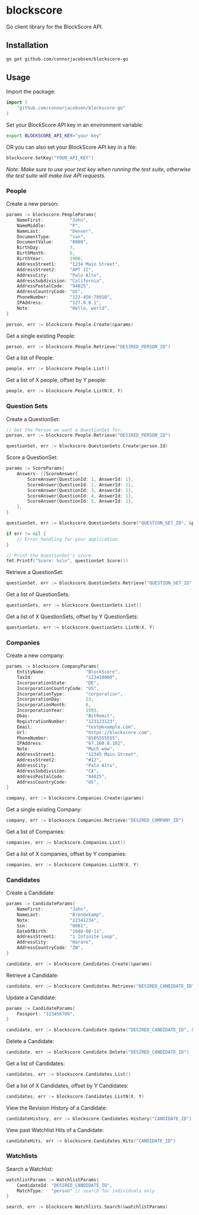 # blockscore
Go client library for the BlockScore API.

## Installation

```bash
go get github.com/connorjacobsen/blockscore-go
```

## Usage

Import the package:

```go
import (
    "github.com/connorjacobsen/blockscore-go"
)
```

Set your BlockScore API key in an environment variable:

```bash
export BLOCKSCORE_API_KEY="your key"
```

OR you can also set your BlockScore API key in a file:

```go
blockscore.SetKey("YOUR_API_KEY")
```

*Note: Make sure to use your test key when running the test suite, otherwise the test suite will make live API requests.*

### People

Create a new person:

```go
params := blockscore.PeopleParams{
    NameFirst:          "John",
    NameMiddle:         "P",
    NameLast:           "Denver",
    DocumentType:       "ssn",
    DocumentValue:      "0000",
    BirthDay:           7,
    BirthMonth:         6,
    BirthYear:          1980,
    AddressStreet1:     "1234 Main Street",
    AddressStreet2:     "APT 12",
    AddressCity:        "Palo Alto",
    AddressSubdivision: "California",
    AddressPostalCode:  "94025",
    AddressCountryCode: "US",
    PhoneNumber:        "123-456-78910",
    IPAddress:          "127.0.0.1",
    Note:               "Hello, world",
}

person, err := blockscore.People.Create(&params)
```

Get a single existing People:

```go
person, err := blockscore.People.Retrieve("DESIRED_PERSON_ID")
```

Get a list of People:

```go
people, err := blockscore.People.List()
```

Get a list of X people, offset by Y people:

```go
people, err := blockscore.People.ListN(X, Y)
```

### Question Sets

Create a QuestionSet:

```go
// Get the Person we want a QuestionSet for.
person, err := blockscore.People.Retrieve("DESIRED_PERSON_ID")

questionSet, err := blockscore.QuestionSets.Create(person.Id)
```

Score a QuestionSet:

```go
params := ScoreParams{
    Answers: []ScoreAnswer{
        ScoreAnswer{QuestionId: 1, AnswerId: 1},
        ScoreAnswer{QuestionId: 2, AnswerId: 1},
        ScoreAnswer{QuestionId: 3, AnswerId: 1},
        ScoreAnswer{QuestionId: 4, AnswerId: 1},
        ScoreAnswer{QuestionId: 5, AnswerId: 1},
    },
}

questionSet, err := blockscore.QuestionSets.Score("QUESTION_SET_ID", &params)

if err != nil {
    // Error handling for your application.
}

// Print the QuestionSet's score.
fmt.Printf("Score: %s\n", questionSet.Score())
```

Retrieve a QuestionSet:

```go
questionSet, err := blockscore.QuestionSets.Retrieve("QUESTION_SET_ID")
```

Get a list of QuestionSets:

```go
questionSets, err := blockscore.QuestionSets.List()
```

Get a list of X QuestionSets, offset by Y QuestionSets:

```go
questionSets, err := blockscore.QuestionSets.ListN(X, Y)
```

### Companies

Create a new company:

```go
params := blockscore.CompanyParams{
    EntityName:               "BlockScore",
    TaxId:                    "123410000",
    IncorporationState:       "DE",
    IncorporationCountryCode: "US",
    IncorporationType:        "corporation",
    IncorporationDay:         23,
    IncorporationMonth:       8,
    IncorporationYear:        1993,
    Dbas:                     "BitRemit",
    RegistrationNumber:       "123123123",
    Email:                    "test@example.com",
    Url:                      "https://blockscore.com",
    PhoneNumber:              "6505555555",
    IPAddress:                "67.160.8.182",
    Note:                     "Much wow",
    AddressStreet1:           "12345 Main Street",
    AddressStreet2:           "#12",
    AddressCity:              "Palo Alto",
    AddressSubdivision:       "CA",
    AddressPostalCode:        "94025",
    AddressCountryCode:       "US",
}

company, err := blockscore.Companies.Create(&params)
```

Get a single existing Company:

```go
company, err := blockscore.Companies.Retrieve("DESIRED_COMPANY_ID")
```

Get a list of Companies:

```go
companies, err := blockscore.Companies.List()
```

Get a list of X companies, offset by Y companies:

```go
companies, err := blockscore.Companies.ListN(X, Y)
```

### Candidates

Create a Candidate:

```go
params := CandidateParams{
    NameFirst:          "John",
    NameLast:           "Brendekamp",
    Note:               "12341234",
    Ssn:                "0001",
    DateOfBirth:        "1940-08-11",
    AddressStreet1:     "1 Infinite Loop",
    AddressCity:        "Harare",
    AddressCountryCode: "ZW",
}

candidate, err := blockscore.Candidates.Create(&params)
```

Retrieve a Candidate:

```go
candidate, err := blockscore.Candidates.Retrieve("DESIRED_CANDIDATE_ID")
```

Update a Candidate:

```go
params := CandidateParams{
    Passport: "123456789",
}

candidate, err := blockscore.Candidate.Update("DESIRED_CANDIDATE_ID", &params)
```

Delete a Candidate:

```go
candidate, err := blockscore.Candidate.Delete("DESIRED_CANDIDATE_ID")
```

Get a list of Candidates:

```go
candidates, err := blockscore.Candidates.List()
```

Get a list of X Candidates, offset by Y Candidates:

```go
candidates, err := blockscore.Candidates.ListN(X, Y)
```

View the Revision History of a Candidate:

```go
candidateHistory, err := blockscore.Candidates.History("CANDIDATE_ID")
```

View past Watchlist Hits of a Candidate:

```go
candidateHits, err := blockscore.Candidates.Hits("CANDIDATE_ID")
```

### Watchlists

Search a Watchlist:

```go
watchlistParams := WatchlistParams{
    CandidateId: "DESIRED_CANDIDATE_ID",
    MatchType:   "person" // search for individuals only
}

search, err := blockscore.Watchlists.Search(&watchlistParams)
```
